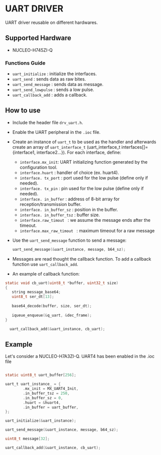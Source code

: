 # UART DRIVER

UART driver reusable on different hardwares.

## Supported Hardware

- NUCLEO-H745ZI-Q

### Functions Guide

- `uart_initialize` : initialize the interfaces.
- `uart_send` : sends data as raw bites.
- `uart_send_message` : sends data as message.
- `uart_send_lowpulse` : sends a low pulse.
- `uart_callback_add` : adds a callback.

## How to use

- Include the header file `drv_uart.h`.
- Enable the UART peripheral in the `.ioc` file.
- Create an instance of `uart_t` to be used as the handler and afterwards create an array of `uart_interface_t` (uart_interface_t interfaces[]={interface1, interface2...}). For each interface, define:
	- `interface.mx_init`: UART initializing function generated by the configuration tool.
	- `interface.huart` : handler of choice (ex. huart4). 
	- `interface. tx_port` : port used for the low pulse (define only if needed).
	- `interface. tx_pin` : pin used for the low pulse (define only if needed).
	- `interface. in_buffer` : address of 8-bit array for reception/transmission buffer.
	- `interface. in_buffer_sz` : position in the buffer.
	- `interface. in_buffer_tsz` : buffer size.
	- `interface.raw_timout ` : we assume the message ends after the timeout.
	- `interface.max_raw_timout ` : maximum timeout for a raw message
	
- Use the ```uart_send_message``` function to send a message:
	```C
	uart_send_message(&uart_instance, message, b64_sz);
	```
- Messages are read thought the callback function. To add a callback function use ```uart_callback_add```.
- An example of callback function:
```C
static void cb_uart(uint8_t *buffer, uint32_t size)
{
   string message_base64;
   uint8_t ser_dt[13];
			
   base64_decode(buffer, size, ser_dt);
					
   iqueue_enqueue(&q_uart, &dec_frame);
} 

```
```C
  uart_callback_add(&uart_instance, cb_uart);
```


## Example

Let's consider a NUCLEO-H7A3ZI-Q. UART4 has been enabled in the .ioc file

```C

static uint8_t uart_buffer[256];

uart_t uart_instance_ = {
		.mx_init = MX_UART4_Init,
		.in_buffer_tsz = 250,
		.in_buffer_sz = 0,
		.huart = &huart4,
		.in_buffer = uart_buffer,
};

uart_initialize(&uart_instance);

uart_send_message(&uart_instance, message, b64_sz);

uint8_t message[32];

uart_callback_add(&uart_instance, cb_uart);



```
